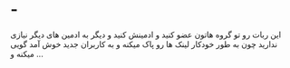 # -
این ربات رو تو گروه هاتون عضو کنید و ادمینش کنید و دیگر به ادمین های دیگر نیازی ندارید چون به طور خودکار لینک ها رو پاک میکنه و به کاربران جدید خوش آمد گویی میکنه و ...
